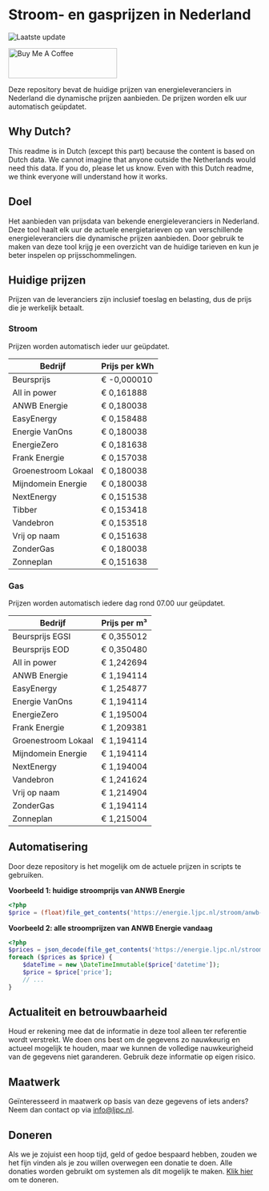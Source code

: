 # Stroom- en gasprijzen in Nederland

![Laatste update](https://img.shields.io/badge/laatste%20update-2024--09--15%2013%3A00%20CET-brightgreen)

<a href="https://www.buymeacoffee.com/Lars-" target="_blank"><img src="https://cdn.buymeacoffee.com/buttons/v2/default-orange.png" alt="Buy Me A Coffee" height="60" style="height: 60px !important;width: 217px !important;" ></a>

Deze repository bevat de huidige prijzen van energieleveranciers in Nederland die dynamische prijzen aanbieden. De prijzen worden elk uur automatisch geüpdatet.

## Why Dutch?

This readme is in Dutch (except this part) because the content is based on Dutch data. We cannot imagine that anyone outside the Netherlands would need this data. If you do, please let us know. Even with this Dutch readme, we think
everyone will understand how it works.

## Doel

Het aanbieden van prijsdata van bekende energieleveranciers in Nederland. Deze tool haalt elk uur de actuele energietarieven op van verschillende energieleveranciers die dynamische prijzen aanbieden. Door gebruik te maken van deze tool
krijg je een overzicht van de huidige tarieven en kun je beter inspelen op prijsschommelingen.

## Huidige prijzen

Prijzen van de leveranciers zijn inclusief toeslag en belasting, dus de prijs die je werkelijk betaalt.

### Stroom

Prijzen worden automatisch ieder uur geüpdatet.

 Bedrijf | Prijs per kWh 
---------|---------------
Beursprijs | € -0,000010
All in power | € 0,161888
ANWB Energie | € 0,180038
EasyEnergy | € 0,158488
Energie VanOns | € 0,180038
EnergieZero | € 0,181638
Frank Energie | € 0,157038
Groenestroom Lokaal | € 0,180038
Mijndomein Energie | € 0,180038
NextEnergy | € 0,151538
Tibber | € 0,153418
Vandebron | € 0,153518
Vrij op naam | € 0,151638
ZonderGas | € 0,180038
Zonneplan | € 0,151638


### Gas

Prijzen worden automatisch iedere dag rond 07.00 uur geüpdatet.

 Bedrijf | Prijs per m³ 
---------|--------------
Beursprijs EGSI | € 0,355012
Beursprijs EOD | € 0,350480
All in power | € 1,242694
ANWB Energie | € 1,194114
EasyEnergy | € 1,254877
Energie VanOns | € 1,194114
EnergieZero | € 1,195004
Frank Energie | € 1,209381
Groenestroom Lokaal | € 1,194114
Mijndomein Energie | € 1,194114
NextEnergy | € 1,194004
Vandebron | € 1,241624
Vrij op naam | € 1,214904
ZonderGas | € 1,194114
Zonneplan | € 1,215004


## Automatisering

Door deze repository is het mogelijk om de actuele prijzen in scripts te gebruiken.

**Voorbeeld 1: huidige stroomprijs van ANWB Energie**

```php
<?php
$price = (float)file_get_contents('https://energie.ljpc.nl/stroom/anwb-energie-nu.txt');

```

**Voorbeeld 2: alle stroomprijzen van ANWB Energie vandaag**

```php
<?php
$prices = json_decode(file_get_contents('https://energie.ljpc.nl/stroom/all-in-power-vandaag.json'),true);
foreach ($prices as $price) {
    $dateTime = new \DateTimeImmutable($price['datetime']);
    $price = $price['price'];
    // ...
}
```

## Actualiteit en betrouwbaarheid

Houd er rekening mee dat de informatie in deze tool alleen ter referentie wordt verstrekt. We doen ons best om de gegevens zo nauwkeurig en actueel mogelijk te houden, maar we kunnen de volledige nauwkeurigheid van de gegevens niet
garanderen. Gebruik deze informatie op eigen risico.

## Maatwerk

Geïnteresseerd in maatwerk op basis van deze gegevens of iets anders? Neem dan contact op
via [info@ljpc.nl](mailto:info@ljpc.nl?subject=Energie%20prijzen).

## Doneren

Als we je zojuist een hoop tijd, geld of gedoe bespaard hebben, zouden we het fijn vinden als je zou willen overwegen een
donatie te doen. Alle donaties worden gebruikt om systemen als dit mogelijk te
maken. [Klik hier](https://www.buymeacoffee.com/Lars-) om te doneren.
